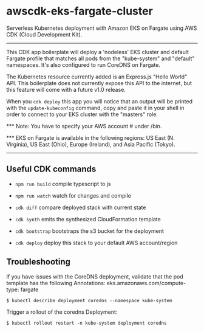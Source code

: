 # awscdk-eks-fargate-cluster

Serverless Kubernetes deployment with Amazon EKS on Fargate using AWS CDK (Cloud Development Kit).

---

This CDK app boilerplate will deploy a 'nodeless' EKS cluster and default Fargate profile that matches all pods from the "kube-system" and "default" namespaces. It's also configured to run CoreDNS on Fargate.

The Kubernetes resource currently added is an Express.js "Hello World" API. This boilerplate does not currently expose this API to the internet, but this feature will come with a future v1.0 release.

When you `cdk deploy` this app you will notice that an output will be printed with the `update-kubeconfig` command, copy and paste it in your shell in order to connect to your EKS cluster with the "masters" role.

\*\*\* Note: You have to specify your AWS account # under /bin.

\*\*\* EKS on Fargate is available in the following regions: US East (N. Virginia), US East (Ohio), Europe (Ireland), and Asia Pacific (Tokyo).

---

## Useful CDK commands

- `npm run build` compile typescript to js
- `npm run watch` watch for changes and compile

- `cdk diff` compare deployed stack with current state
- `cdk synth` emits the synthesized CloudFormation template
- `cdk bootstrap` bootstraps the s3 bucket for the deployment
- `cdk deploy` deploy this stack to your default AWS account/region

## Troubleshooting

If you have issues with the CoreDNS deployment, validate that the pod template has the following Annotations:
eks.amazonaws.com/compute-type: fargate

    $ kubectl describe deployment coredns --namespace kube-system

Trigger a rollout of the coredns Deployment:

    $ kubectl rollout restart -n kube-system deployment coredns
